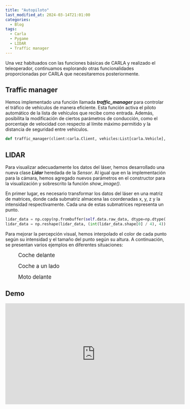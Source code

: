 ```yaml
---
title: "Autopiloto"
last_modified_at: 2024-03-14T21:01:00
categories:
  - Blog
tags:
  - Carla
  - Pygame
  - LIDAR
  - Traffic manager
---
```


Una vez habituados con las funciones básicas de CARLA y realizado el teleoperador, continuamos explorando otras funcionalidades proporcionadas por CARLA que necesitaremos posteriormente.

## Traffic manager

Hemos implementado una función llamada ***traffic_manager*** para controlar el tráfico de vehículos de manera eficiente. Esta función activa el piloto automático de la lista de vehículos que recibe como entrada. Además, posibilita la modificación de ciertos parámetros de conducción, como el porcentaje de velocidad con respecto al límite máximo permitido y la distancia de seguridad entre vehículos.
```python
def traffic_manager(client:carla.Client, vehicles:List[carla.Vehicle], port:int=5000, dist:float=3.0, speed_lower:float=10.0):
```

## LIDAR

Para visualizar adecuadamente los datos del láser, hemos desarrollado una nueva clase ***Lidar*** heredada de la *Sensor*. Al igual que en la implementación para la cámara, hemos agregado nuevos parámetros en el constructor para la visualización y sobrescrito la función *show_image()*.

En primer lugar, es necesario transformar los datos del láser en una matriz de matrices, donde cada submatriz almacena las coordenadas x, y, z y la intensidad respectivamente. Cada una de estas submatrices representa un punto.
```python
lidar_data = np.copy(np.frombuffer(self.data.raw_data, dtype=np.dtype('f4')))
lidar_data = np.reshape(lidar_data, (int(lidar_data.shape[0] / 4), 4))
```

Para mejorar la percepción visual, hemos interpolado el color de cada punto según su intensidad y el tamaño del punto según su altura. A continuación, se presentan varios ejemplos en diferentes situaciones:

<figure class="align-center" style="max-width: 100%">
  <figcaption style="font-size: larger">Coche delante</figcaption> 
  <img src="{{ site.url }}{{ site.baseurl }}/images/car_lidar_front.png" alt="">
</figure>

<figure class="align-center" style="max-width: 100%">
  <figcaption style="font-size: larger">Coche a un lado</figcaption> 
  <img src="{{ site.url }}{{ site.baseurl }}/images/car_lidar_side.png" alt="">
</figure>

<figure class="align-center" style="max-width: 100%">
  <figcaption style="font-size: larger">Moto delante</figcaption> 
  <img src="{{ site.url }}{{ site.baseurl }}/images/motor_lidar.png" alt="">
</figure>

## Demo

<iframe width="560" height="315" src="https://www.youtube.com/embed/h7hmnZ9t0Xs?si=VqMgGGDzFtJJ-IDO" title="YouTube video player" frameborder="0" allow="accelerometer; autoplay; clipboard-write; encrypted-media; gyroscope; picture-in-picture; web-share" allowfullscreen></iframe>
